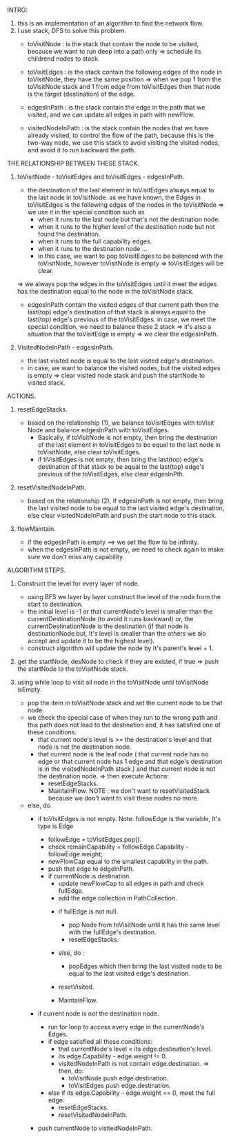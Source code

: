 INTRO:
1. this is an implementation of an algorithm to find the network flow.
2. I use stack, DFS to solve this problem.
    - toVisitNode : is the stack that contain the node to be visited, because we want to run deep 
      into a path only => schedule its childrend nodes to stack.
    
    - toVisitEdges : is the stack contain the following edges of the node in toVisitNode, they have
      the same position => when we pop 1 from the toVisitNode stack and 1 from edge from toVisitEdges
      then that node is the target (destination) of the edge.
      
    - edgesInPath : is the stack contain the edge in the path that we visited, and we can update all edges in path with 
      newFlow.
      
    - visitedNodeInPath : is the stack contain the nodes that we have already visited, to control the 
      flow of the path, because this is the two-way node, we use this stack to avoid visiting the visited
      nodes, and avoid it to run backward the path.
      
THE RELATIONSHIP BETWEEN THESE STACK.
1. toVisitNode - toVisitEdges and toVisitEdges - edgesInPath.
    + the destination of the last element in toVisitEdges always equal to the last node in toVisitNode.
      as we have known, the Edges in toVisitEdges is the following edges of the nodes in the toVisitNode
      => we use it in the special condition such as 
        + when it runs to the last node but that's not the destination node.
        + when it runs to the higher level of the destination node but not found the destination.
        + when it runs to the full capability edges.
        + when it runs to the destination node ...
        + in this case, we want to pop toVisitEdges to be balanced with the toVisitNode, however toVisitNode is empty
          => toVisitEdges will be clear.
    
    => we always pop the edges in the toVisitEdges until it meet the edges has the destination equal to the node
       in the toVisitNode stack.
    
    + edgesInPath contain the visited edges of that current path then the last(top) edge's destination of that stack 
      is always equal to the last(top) edge's previous of the toVisitEdges. in case, we meet the special condition, we
      need to balance these 2 stack => it's also a situation that the toVisitEdge is empty => we clear the edgesInPath.

2. VisitedNodeInPath - edgesInPath.
    + the last visited node is equal to the last visited edge's destination.
    + in case, we want to balance the visited nodes, but the visited edges is empty => clear visited node stack and 
      push the startNode to visited stack.
      

ACTIONS.
1. resetEdgeStacks.
    - based on the relationship (1), we balance toVisitEdges with toVisit Node and balance edgesInPath with toVisitEdges.
        + Basically, if toVisitNode is not empty, then bring the destination of the last element in toVisitEdges to be
          equal to the last node in toVisitNode, else clear toVisitEdges.
        + if tiVisitEdges is not empty, then bring the last(top) edge's destination of that stack to be equal to the 
          last(top) edge's previous of the toVisitEdges, else clear edgesInPth.

2. resetVisitedNodeInPath.
    - based on the relationship (2), if edgesInPath is not empty, then bring the last visited node to be equal to the last
      visited edge's destination, else clear visitedNodeInPath and push the start node to this stack.

3. flowMaintain.
    - if the edgesInPath is empty ==> we set the flow to be infinity.
    - when the edgesInPath is not empty, we need to check again to make sure we don't miss any capability.
    

ALGORITHM STEPS.
1. Construct the level for every layer of node.
    - using BFS we layer by layer construct the level of the node from the start to destination. 
    - the initial level is -1 or that currentNode's level is smaller than the currentDestinationNode (to avoid it runs backward) 
      or, the currentDestinationNode is the destination (if that node is destinationNode but, It's level is smaller than the others we alo accept
      and update it to be the highest level). 
    - construct algorithm will update the node by It's parent's level + 1.

2. get the startNode, desNode to check if they are existed, if true => push the startNode to the toVisitNode stack.

3. using while loop to visit all node in the toVisitNode until toVisitNode isEmpty.
    - pop the item in toVisitNode stack and set the current node to be that node.
    - we check the special case of when they run to the wrong path and this path does not lead to the destination and, it has satisfied one of these conditions.
        + that current node's level is >= the destination's level and that node is not the destination node.
        + that current node is the leaf node ( that current node has no edge or that current node has 1 edge and that edge's destination is in 
          the visitedNodeInPath stack.) and that current node is not the destination node.
        => then execute Actions:
            - resetEdgeStacks.
            - MaintainFlow.
            NOTE : we don't want to resetVisitedStack because we don't want to visit these nodes no more.  
    - else, do.
        - if toVisitEdges is not empty.
            Note: followEdge is the variable, It's type is Edge<E>
            + followEdge = toVisitEdges.pop().
            + check remainCapability = followEdge.Capability - followEdge.weight;
            + newFlowCap equal to the smallest capability in the path.
            + push that edge to edgeInPath.
    
            - if currentNode is destination.
                + update newFlowCap to all edges in path and check fullEdge.
                + add the edge collection in PathCollection.
                - if fullEdge is not null.
                    + pop Node from toVisitNode until it has the same level with the fullEdge's destination. 
                    + resetEdgeStacks.
            
                - else, do :
                    + popEdges which then bring the last visited node to be equal to the last visited edge's destination.
                
                - resetVisited.
                - MaintainFlow.
    
        - if current node is not the destination node.
            + run for loop to access every edge in the currentNode's Edges.
            + if edge satisfied all these conditions: 
                - that currentNode's level < its edge.destination's level.
                - its edge.Capability - edge.weight != 0.
                - visitedNodeInPath is not contain edge.destination.
                => then, do:
                    + toVisitNode push edge.destination.
                    + toVisitEdges push edge.destination.
            + else if its edge.Capability - edge.weight == 0, meet the full edge.
                - resetEdgeStacks.
                - resetVisitedNodeInPath.

        - push currentNode to visitedNodeInPath.


















